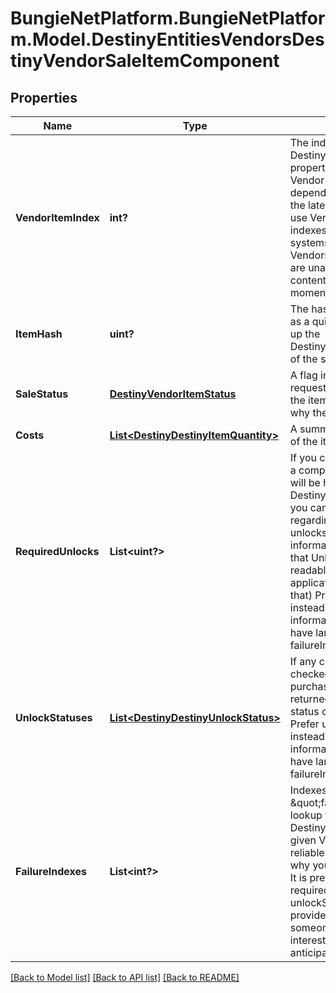 # BungieNetPlatform.BungieNetPlatform.Model.DestinyEntitiesVendorsDestinyVendorSaleItemComponent
## Properties

Name | Type | Description | Notes
------------ | ------------- | ------------- | -------------
**VendorItemIndex** | **int?** | The index into the DestinyVendorDefinition.itemList property. Note that this means Vendor data *is* Content Version dependent: make sure you have the latest content before you use Vendor data, or these indexes may mismatch.   Most systems avoid this problem, but Vendors is one area where we are unable to reasonably avoid content dependency at the moment. | [optional] 
**ItemHash** | **uint?** | The hash of the item being sold, as a quick shortcut for looking up the DestinyInventoryItemDefinition of the sale item. | [optional] 
**SaleStatus** | [**DestinyVendorItemStatus**](DestinyVendorItemStatus.md) | A flag indicating whether the requesting character can buy the item, and if not the reasons why the character can&#39;t buy it. | [optional] 
**Costs** | [**List&lt;DestinyDestinyItemQuantity&gt;**](DestinyDestinyItemQuantity.md) | A summary of the current costs of the item. | [optional] 
**RequiredUnlocks** | **List&lt;uint?&gt;** | If you can&#39;t buy the item due to a complex character state, these will be hashes for DestinyUnlockDefinitions that you can check to see messages regarding the failure (if the unlocks have human readable information: it is not guaranteed that Unlocks will have human readable strings, and your application will have to handle that)  Prefer using failureIndexes instead. These are provided for informational purposes, but have largely been supplanted by failureIndexes. | [optional] 
**UnlockStatuses** | [**List&lt;DestinyDestinyUnlockStatus&gt;**](DestinyDestinyUnlockStatus.md) | If any complex unlock states are checked in determining purchasability, these will be returned here along with the status of the unlock check.  Prefer using failureIndexes instead. These are provided for informational purposes, but have largely been supplanted by failureIndexes. | [optional] 
**FailureIndexes** | **List&lt;int?&gt;** | Indexes in to the \&quot;failureStrings\&quot; lookup table in DestinyVendorDefinition for the given Vendor. Gives some more reliable failure information for why you can&#39;t purchase an item.  It is preferred to use these over requiredUnlocks and unlockStatuses: the latter are provided mostly in case someone can do something interesting with it that I didn&#39;t anticipate. | [optional] 

[[Back to Model list]](../README.md#documentation-for-models) [[Back to API list]](../README.md#documentation-for-api-endpoints) [[Back to README]](../README.md)


